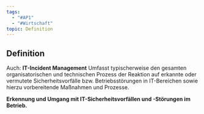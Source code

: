 ```yaml
---
tags:
  - "#AP1"
  - "#Wirtschaft"
topic: Definition
---
```


## Definition
Auch: **IT-Incident Management**
Umfasst typischerweise den gesamten organisatorischen und technischen Prozess der Reaktion auf erkannte oder vermutete Sicherheitsvorfälle bzw. Betriebsstörungen in IT-Bereichen sowie hierzu vorbereitende Maßnahmen und Prozesse.

**Erkennung und Umgang mit IT-Sicherheitsvorfällen und -Störungen im Betrieb.**

